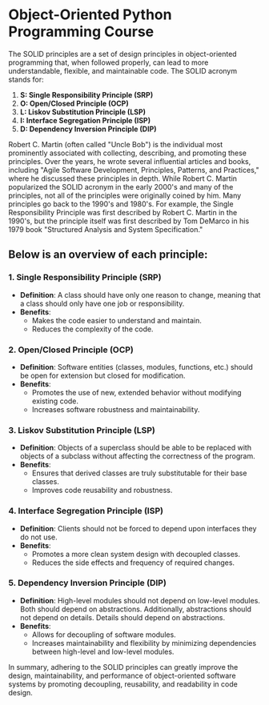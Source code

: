 # Object-Oriented Python Programming Course

The SOLID principles are a set of design principles in object-oriented programming that, when followed properly, can lead to more understandable, flexible, and maintainable code. The SOLID acronym stands for:

1. **S: Single Responsibility Principle (SRP)**
2. **O: Open/Closed Principle (OCP)**
3. **L: Liskov Substitution Principle (LSP)**
4. **I: Interface Segregation Principle (ISP)**
5. **D: Dependency Inversion Principle (DIP)**

Robert C. Martin (often called "Uncle Bob") is the individual most prominently associated with collecting, describing, and promoting these principles. Over the years, he wrote several influential articles and books, including "Agile Software Development, Principles, Patterns, and Practices," where he discussed these principles in depth. While Robert C. Martin popularized the SOLID acronym in the early 2000's and many of the principles, not all of the principles were originally coined by him. Many principles go back to the 1990's and 1980's. For example, the Single Responsibility Principle was first described by Robert C. Martin in the 1990's, but the principle itself was first described by Tom DeMarco in his 1979 book "Structured Analysis and System Specification."

## Below is an overview of each principle:

### 1. **Single Responsibility Principle (SRP)**

- **Definition**: A class should have only one reason to change, meaning that a class should only have one job or responsibility.
- **Benefits**: 
   - Makes the code easier to understand and maintain.
   - Reduces the complexity of the code.

### 2. **Open/Closed Principle (OCP)**

- **Definition**: Software entities (classes, modules, functions, etc.) should be open for extension but closed for modification.
- **Benefits**:
   - Promotes the use of new, extended behavior without modifying existing code.
   - Increases software robustness and maintainability.

### 3. **Liskov Substitution Principle (LSP)**

- **Definition**: Objects of a superclass should be able to be replaced with objects of a subclass without affecting the correctness of the program.
- **Benefits**:
   - Ensures that derived classes are truly substitutable for their base classes.
   - Improves code reusability and robustness.

### 4. **Interface Segregation Principle (ISP)**

- **Definition**: Clients should not be forced to depend upon interfaces they do not use.
- **Benefits**:
   - Promotes a more clean system design with decoupled classes.
   - Reduces the side effects and frequency of required changes.

### 5. **Dependency Inversion Principle (DIP)**

- **Definition**: High-level modules should not depend on low-level modules. Both should depend on abstractions. Additionally, abstractions should not depend on details. Details should depend on abstractions.
- **Benefits**:
   - Allows for decoupling of software modules.
   - Increases maintainability and flexibility by minimizing dependencies between high-level and low-level modules.

In summary, adhering to the SOLID principles can greatly improve the design, maintainability, and performance of object-oriented software systems by promoting decoupling, reusability, and readability in code design.